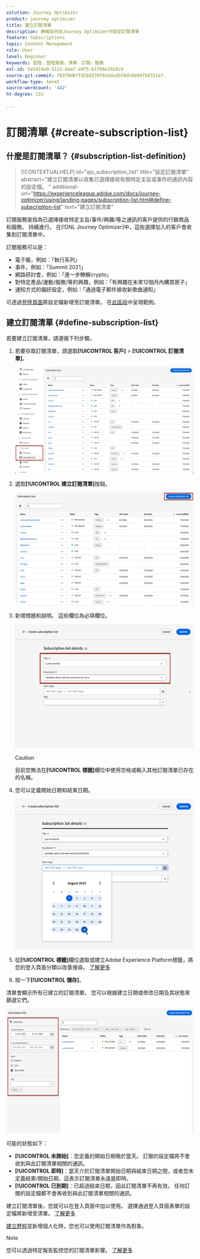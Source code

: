```yaml
---
solution: Journey Optimizer
product: journey optimizer
title: 建立訂閱清單
description: 瞭解如何在Journey Optimizer中設定訂閱清單
feature: Subscriptions
topic: Content Management
role: User
level: Beginner
keywords: 登陸，登陸頁面，清單，訂閱，服務
exl-id: 5e5419a0-5121-4aa7-a975-b1f08e2918c9
source-git-commit: f63f9d6ffd28d276f8a3dadbf8dc6b947b8331e7
workflow-type: tm+mt
source-wordcount: '442'
ht-degree: 11%

---
```


# 訂閱清單 {#create-subscription-list}

## 什麼是訂閱清單？ {#subscription-list-definition}

>[!CONTEXTUALHELP]
>id="ajo_subscription_list"
>title="設定訂閱清單"
>abstract="建立訂閱清單以收集已選擇接收有關特定主旨或事件的通訊內容的設定檔。 "
>additional-url="https://experienceleague.adobe.com/docs/journey-optimizer/using/landing-pages/subscription-list.html#define-subscription-list" text="建立訂閱清單"

訂閱服務是指為已選擇接收特定主旨/事件/興趣/等之通訊的客戶提供的行銷商品和服務。 持續進行。 在[!DNL Journey Optimizer]中，這些選擇加入的客戶會收集到訂閱清單中。

訂閱服務可以是：

* 電子報，例如：「執行系列」
* 事件，例如：「Summit 2021」
* 網路研討會，例如：「進一步瞭解crypto」
* 對特定產品/運動/服務/等的興趣，例如：「有興趣在未來12個月內購買房子」
* 通知方式的偏好設定，例如：「通過電子郵件接收新歌曲通知」

可透過[登陸頁面](create-lp.md)將設定檔新增至訂閱清單。 在[此區段](lp-use-cases.md#subscription-to-a-service)中呈現範例。

## 建立訂閱清單 {#define-subscription-list}

若要建立訂閱清單，請遵循下列步驟。

1. 若要存取訂閱清單，請選取&#x200B;**[!UICONTROL 客戶]** > **[!UICONTROL 訂閱清單]**。

   ![](assets/lp_subscription-lists.png)

1. 選取&#x200B;**[!UICONTROL 建立訂閱清單]**&#x200B;按鈕。

   ![](assets/lp_create-subscription-list.png)

1. 新增標題和說明。 這些欄位為必填欄位。

   ![](assets/lp_subscription-list-name.png)

   >[!CAUTION]
   >
   >目前您無法在&#x200B;**[!UICONTROL 標題]**&#x200B;欄位中使用空格或輸入其他訂閱清單已存在的名稱。

1. 您可以定義開始日期和結束日期。

   ![](assets/lp_subscription-list-dates.png)

1. 從&#x200B;**[!UICONTROL 標籤]**&#x200B;欄位選取或建立Adobe Experience Platform標籤，將您的登入頁面分類以改善搜尋。 [了解更多](../start/search-filter-categorize.md#tags)

1. 按一下&#x200B;**[!UICONTROL 儲存]**。

清單會顯示所有已建立的訂閱清單。 您可以根據建立日期或修改日期及其狀態來篩選它們。

![](assets/lp_subscription-filters.png)

可能的狀態如下：

* **[!UICONTROL 未開始]**：您定義的開始日期晚於當天。 訂閱的設定檔將不會收到與此訂閱清單相關的通訊。
* **[!UICONTROL 即時]**：當天介於訂閱清單開始日期與結束日期之間，或者您未定義結束/開始日期，這表示訂閱清單永遠是即時。
* **[!UICONTROL 已到期]**：已超過結束日期，因此訂閱清單不再有效。 任何訂閱的設定檔都不會再收到與此訂閱清單相關的通訊。

建立訂閱清單後，您就可以在登入頁面中加以使用。 選擇通過登入頁面表單的設定檔將新增至清單。 [了解更多](design-lp.md)

[建立歷程](../building-journeys/journey-gs.md#jo-build)並新增個人化時，您也可以使用訂閱清單作為對象。

>[!NOTE]
>
>您可以透過特定報告監控您的訂閱清單影響。 [了解更多](../reports/subscription-report-live.md)
